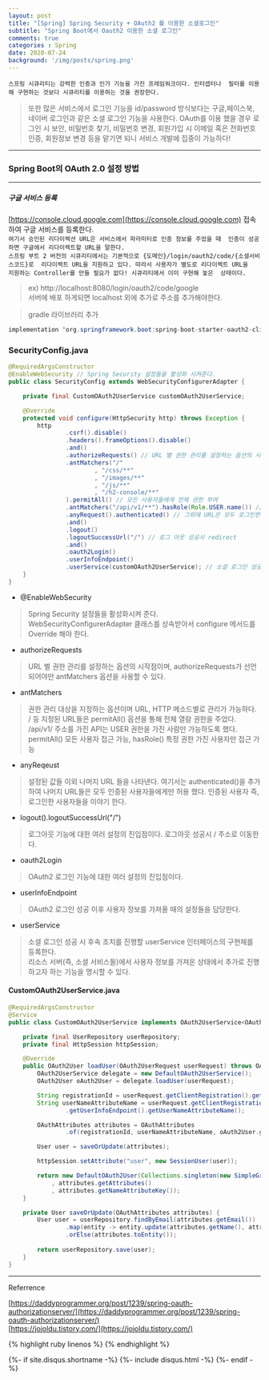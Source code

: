 ```yaml
---
layout: post
title: "[Spring] Spring Security + OAuth2 를 이용한 소셜로그인"
subtitle: "Spring Boot에서 Oauth2 이용한 소셜 로그인"
comments: true
categories : Spring
date: 2020-07-24
background: '/img/posts/spring.png'
---
```


`스프링 시큐리티는 강력한 인증과 인가 기능을 가진 프레임워크이다. 인터셉터나 
필터를 이용해 구현하는 것보다 시큐리티를 이용하는 것을 권장한다.`      

> 또한 많은 서비스에서 로그인 기능을 id/password 방식보다는 구글,페이스북, 네이버 
로그인과 같은 소셜 로그인 기능을 사용한다. OAuth를 이용 했을 경우 
로그인 시 보안, 비밀번호 찾기, 비밀번호 변경, 회원가입 시 이메일 혹은 전화번호 인증,
 회원정보 변경 등을 맡기면 되니 서비스 개발에 집중이 가능하다!

- - -

### Spring Boot의 OAuth 2.0 설정 방법 

- - - 

##### 구글 서비스 등록 

[https://console.cloud.google.com](https://console.cloud.google.com) 접속하여 구글 서비스를 등록한다.    
`여기서 승인된 리다이렉션 URL은 서비스에서 파라미터로 인증 정보를 주었을 때 
인증이 성공하면 구글에서 리다이렉트할 URL을 말한다.`    
`스프링 부트 2 버전의 시큐리티에서는 기본적으로 {도메인}/login/oauth2/code/{소셜서비스코드}로 
리다이렉트 URL을 지원하고 있다. 따라서 사용자가 별도로 리다이렉트 URL을 
지원하는 Controller를 만들 필요가 없다! 시큐리티에서 이미 구현해 놓은 
상태이다.`   

> ex) http://localhost:8080/login/oauth2/code/google   
> 서버에 배포 하게되면 localhost 외에 추가로 주소를 추가해야한다.   

> gradle 라이브러리 추가   

```java
implementation 'org.springframework.boot:spring-boot-starter-oauth2-client'
```


### SecurityConfig.java

```java
@RequiredArgsConstructor
@EnableWebSecurity // Spring Security 설정들을 활성화 시켜준다.
public class SecurityConfig extends WebSecurityConfigurerAdapter {

    private final CustomOAuth2UserService customOAuth2UserService;

    @Override
    protected void configure(HttpSecurity http) throws Exception {
        http
                .csrf().disable()
                .headers().frameOptions().disable()
                .and()
                .authorizeRequests() // URL 별 권한 관리를 설정하는 옵션의 시작점
                .antMatchers("/"
                        , "/css/**"
                        , "/images/**"
                        , "/js/**"
                        , "/h2-console/**"
                ).permitAll() // 모든 사용자들에게 전체 권한 부여
                .antMatchers("/api/v1/**").hasRole(Role.USER.name()) // 권한 가진 사용자만 허용
                .anyRequest().authenticated() // 그외에 URL은 모두 로그인한 사용자만 허용
                .and()
                .logout()
                .logoutSuccessUrl("/") // 로그 아웃 성공시 redirect
                .and()
                .oauth2Login()
                .userInfoEndpoint()
                .userService(customOAuth2UserService); // 소셜 로그인 성공 시 후속 조치
    }
}
```

- @EnableWebSecurity   

> Spring Security 설정들을 활성화시켜 준다.  
> WebSecurityConfigurerAdapter 클래스를 상속받아서 configure 메서드를 Override 해야 한다.   

- authorizeRequests

> URL 별 권한 관리를 설정하는 옵션의 시작점이며, authorizeRequests가 선언 되어야만 
antMatchers 옵션을 사용할 수 있다.   

- antMatchers

> 권한 관리 대상을 지정하는 옵션이며 URL, HTTP 메소드별로 관리가 가능하다.   
> / 등 지정된 URL들은 permitAll() 옵션을 통해 전체 열람 권한을 주었다.   
> /api/v1/ 주소를 가진 API는 USER 권한을 가진 사람만 가능하도록 했다. 
> permitAll() 모든 사용자 접근 가능, hasRole() 특정 권한 가진 사용자만 접근 가능   

- anyReqeust   

> 설정된 값들 이외 나머지 URL 들을 나타낸다. 여기서는 authenticated()을 추가하여 
나머지 URL들은 모두 인증된 사용자들에게만 허용 했다. 인증된 사용자 즉, 로그인한 사용자들을 
이야기 한다.   

- logout().logoutSuccessUrl("/")

> 로그아웃 기능에 대한 여러 설정의 진입점이다. 로그아웃 성공시 / 주소로 이동한다.   

- oauth2Login

> OAuth2 로그인 기능에 대한 여러 설정의 진입점이다.   

- userInfoEndpoint

> OAuth2 로그인 성공 이후 사용자 정보를 가져올 때의 설정들을 담당한다.   

- userService

> 소셜 로그인 성공 시 후속 조치를 진행할 userService 인터페이스의 구현체를 등록한다.   
리소스 서버(즉, 소셜 서비스들)에서 사용자 정보를 가져온 상태에서 추가로 진행하고자 하는 기능을 
명시할 수 있다.   



#### CustomOAuth2UserService.java

```java
@RequiredArgsConstructor
@Service
public class CustomOAuth2UserService implements OAuth2UserService<OAuth2UserRequest, OAuth2User> {

    private final UserRepository userRepository;
    private final HttpSession httpSession;

    @Override
    public OAuth2User loadUser(OAuth2UserRequest userRequest) throws OAuth2AuthenticationException {
        OAuth2UserService delegate = new DefaultOAuth2UserService();
        OAuth2User oAuth2User = delegate.loadUser(userRequest);

        String registrationId = userRequest.getClientRegistration().getRegistrationId();
        String userNameAttributeName = userRequest.getClientRegistration().getProviderDetails()
                .getUserInfoEndpoint().getUserNameAttributeName();

        OAuthAttributes attributes = OAuthAttributes
                .of(registrationId, userNameAttributeName, oAuth2User.getAttributes());

        User user = saveOrUpdate(attributes);

        httpSession.setAttribute("user", new SessionUser(user));

        return new DefaultOAuth2User(Collections.singleton(new SimpleGrantedAuthority(user.getRoleKey()))
            , attributes.getAttributes()
            , attributes.getNameAttributeKey());
    }

    private User saveOrUpdate(OAuthAttributes attributes) {
        User user = userRepository.findByEmail(attributes.getEmail())
                .map(entity -> entity.update(attributes.getName(), attributes.getPicture()))
                .orElse(attributes.toEntity());
        
        return userRepository.save(user);
    }
}
```








- - -
Referrence 

[https://daddyprogrammer.org/post/1239/spring-oauth-authorizationserver/](https://daddyprogrammer.org/post/1239/spring-oauth-authorizationserver/)        
[https://jojoldu.tistory.com/](https://jojoldu.tistory.com/)    


{% highlight ruby linenos %}
{% endhighlight %}


{%- if site.disqus.shortname -%}
    {%- include disqus.html -%}
{%- endif -%}

